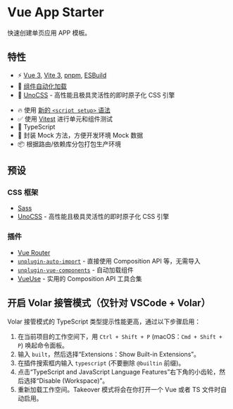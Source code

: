 # Vue App Starter

快速创建单页应用 APP 模板。

## 特性

- ⚡️ [Vue 3](https://github.com/vuejs/core), [Vite 3](https://github.com/vitejs/vite), [pnpm](https://pnpm.io/), [ESBuild](https://github.com/evanw/esbuild)
- 🧩 [组件自动化加载](./src/components)
- 🎨 [UnoCSS](https://github.com/unocss/unocss) - 高性能且极具灵活性的即时原子化 CSS 引擎
<!-- - 😃 [各种图标集为你所用](https://github.com/antfu/unocss/tree/main/packages/preset-icons) -->
- 🔥 使用 [新的 `<script setup>` 语法](https://github.com/vuejs/rfcs/pull/227)
- ✅ 使用 [Vitest](http://vitest.dev/) 进行单元和组件测试
- 🦾 TypeScript
- 🎲 封装 Mock 方法，方便开发环境 Mock 数据
- 📦 根据路由/依赖库分包打包生产环境

## 预设

### CSS 框架

- [Sass](https://sass-lang.com/)
- [UnoCSS](https://github.com/antfu/unocss) - 高性能且极具灵活性的即时原子化 CSS 引擎

### 插件

- [Vue Router](https://github.com/vuejs/vue-router)
- [`unplugin-auto-import`](https://github.com/antfu/unplugin-auto-import) - 直接使用 Composition API 等，无需导入
- [`unplugin-vue-components`](https://github.com/antfu/unplugin-vue-components) - 自动加载组件
- [VueUse](https://github.com/antfu/vueuse) - 实用的 Composition API 工具合集

## 开启 Volar 接管模式（仅针对 VSCode + Volar）

Volar 接管模式的 TypeScript 类型提示性能更高，通过以下步骤启用：

1. 在当前项目的工作空间下，用 `Ctrl + Shift + P` (macOS：`Cmd + Shift + P`) 唤起命令面板。
2. 输入 `built`，然后选择“Extensions：Show Built-in Extensions”。
3. 在插件搜索框内输入 `typescript` (不要删除 `@builtin` 前缀)。
4. 点击“TypeScript and JavaScript Language Features”右下角的小齿轮，然后选择“Disable (Workspace)”。
5. 重新加载工作空间。Takeover 模式将会在你打开一个 Vue 或者 TS 文件时自动启用。
